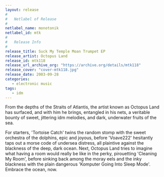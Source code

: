 ```yaml
---
layout: release
#
#   Netlabel of Release
#
netlabel_name: monotonik
netlabel_id: mtk
#
#   Release Info
#
release_title: Suck My Temple Moan Trumpet EP
release_artist: Octopus Land
release_id: mtk118
release_url_archive_org: "https://archive.org/details/mtk118"
release_cover: "cover-mtk118.jpg"
release_date: 2003-09-28
categories:
   - electronic music
tags:
   - idm
---
```

From the depths of the Straits of Atlantis, the artist known as Octopus Land has surfaced, and with him he brings, entangled in his nets, a veritable bounty of sweet, jittering idm melodies, and dark, underwater fruits of the sea.

For starters, 'Tortoise Catch' twins the random stomp with the sweet orchestra of the dolphins, epic and joyous, before 'Voave222' hesitantly taps out a morse code of undersea distress, all plaintive against the blackness of the deep, dark ocean. Next, Octopus Land tries to imagine what having a room would really be like in the perky, pirouetting 'Cleaning My Room', before sinking back among the moray eels and the inky blackness with the plain dangerous 'Komputer Going Into Sleep Mode'. Embrace the ocean, now.


